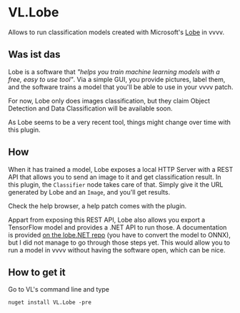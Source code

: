# VL.Lobe

Allows to run classification models created with Microsoft's [Lobe](https://lobe.ai/) in vvvv.

## Was ist das

Lobe is a software that _"helps you train machine learning models with a free, easy to use tool"_. Via a simple GUI, you provide pictures, label them, and the software trains a model that you'll be able to use in your vvvv patch.

For now, Lobe only does images classification, but they claim Object Detection and Data Classification will be available soon.

As Lobe seems to be a very recent tool, things might change over time with this plugin.

## How

When it has trained a model, Lobe exposes a local HTTP Server with a REST API that allows you to send an image to it and get classification result. In this plugin, the `Classifier` node takes care of that. Simply give it the URL generated by Lobe and an `Image`, and you'll get results.

Check the help browser, a help patch comes with the plugin.

Appart from exposing this REST API, Lobe also allows you export a TensorFlow model and provides a .NET API to run those. A documentation is provided [on the lobe.NET repo](https://github.com/lobe/lobe.NET) (you have to convert the model to ONNX), but I did not manage to go through those steps yet. This would allow you to run a model in vvvv without having the software open, which can be nice.

## How to get it

Go to VL's command line and type

```
nuget install VL.Lobe -pre
```